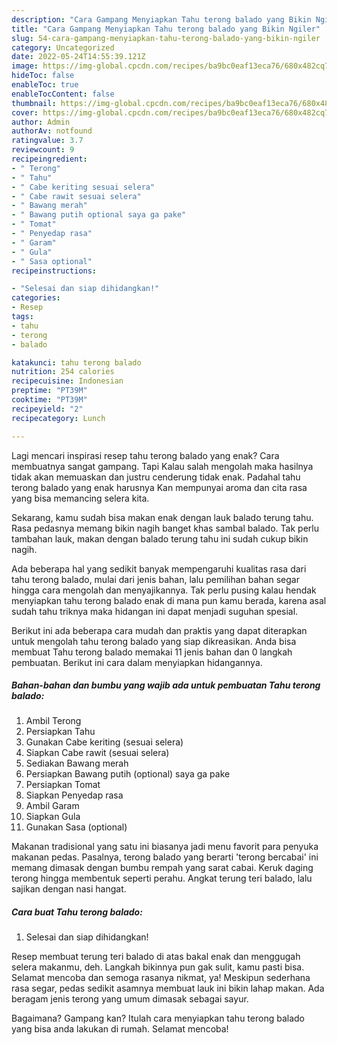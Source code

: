 ```yaml
---
description: "Cara Gampang Menyiapkan Tahu terong balado yang Bikin Ngiler"
title: "Cara Gampang Menyiapkan Tahu terong balado yang Bikin Ngiler"
slug: 54-cara-gampang-menyiapkan-tahu-terong-balado-yang-bikin-ngiler
category: Uncategorized
date: 2022-05-24T14:55:39.121Z
image: https://img-global.cpcdn.com/recipes/ba9bc0eaf13eca76/680x482cq70/tahu-terong-balado-foto-resep-utama.jpg
hideToc: false
enableToc: true
enableTocContent: false
thumbnail: https://img-global.cpcdn.com/recipes/ba9bc0eaf13eca76/680x482cq70/tahu-terong-balado-foto-resep-utama.jpg
cover: https://img-global.cpcdn.com/recipes/ba9bc0eaf13eca76/680x482cq70/tahu-terong-balado-foto-resep-utama.jpg
author: Admin
authorAv: notfound
ratingvalue: 3.7
reviewcount: 9
recipeingredient:
- " Terong"
- " Tahu"
- " Cabe keriting sesuai selera"
- " Cabe rawit sesuai selera"
- " Bawang merah"
- " Bawang putih optional saya ga pake"
- " Tomat"
- " Penyedap rasa"
- " Garam"
- " Gula"
- " Sasa optional"
recipeinstructions:

- "Selesai dan siap dihidangkan!"
categories:
- Resep
tags:
- tahu
- terong
- balado

katakunci: tahu terong balado 
nutrition: 254 calories
recipecuisine: Indonesian
preptime: "PT39M"
cooktime: "PT39M"
recipeyield: "2"
recipecategory: Lunch

---
```



Lagi mencari inspirasi resep tahu terong balado yang enak? Cara membuatnya sangat gampang. Tapi Kalau salah mengolah maka hasilnya tidak akan memuaskan dan justru cenderung tidak enak. Padahal tahu terong balado yang enak harusnya Kan mempunyai aroma dan cita rasa yang bisa memancing selera kita.


Sekarang, kamu sudah bisa makan enak dengan lauk balado terung tahu. Rasa pedasnya memang bikin nagih banget khas sambal balado. Tak perlu tambahan lauk, makan dengan balado terung tahu ini sudah cukup bikin nagih.

Ada beberapa hal yang sedikit banyak mempengaruhi kualitas rasa dari tahu terong balado, mulai dari jenis bahan, lalu pemilihan bahan segar hingga cara mengolah dan menyajikannya. Tak perlu pusing kalau hendak menyiapkan tahu terong balado enak di mana pun kamu berada, karena asal sudah tahu triknya maka hidangan ini dapat menjadi suguhan spesial.


Berikut ini ada beberapa cara mudah dan praktis yang dapat diterapkan untuk mengolah tahu terong balado yang siap dikreasikan. Anda bisa membuat Tahu terong balado memakai 11 jenis bahan dan 0 langkah pembuatan. Berikut ini cara dalam menyiapkan hidangannya.

<!--inarticleads1-->

##### Bahan-bahan dan bumbu yang wajib ada untuk pembuatan Tahu terong balado:

1. Ambil  Terong
1. Persiapkan  Tahu
1. Gunakan  Cabe keriting (sesuai selera)
1. Siapkan  Cabe rawit (sesuai selera)
1. Sediakan  Bawang merah
1. Persiapkan  Bawang putih (optional) saya ga pake
1. Persiapkan  Tomat
1. Siapkan  Penyedap rasa
1. Ambil  Garam
1. Siapkan  Gula
1. Gunakan  Sasa (optional)


Makanan tradisional yang satu ini biasanya jadi menu favorit para penyuka makanan pedas. Pasalnya, terong balado yang berarti &#39;terong bercabai&#39; ini memang dimasak dengan bumbu rempah yang sarat cabai. Keruk daging terong hingga membentuk seperti perahu. Angkat terung teri balado, lalu sajikan dengan nasi hangat. 

<!--inarticleads2-->

##### Cara buat Tahu terong balado:


1. Selesai dan siap dihidangkan!

Resep membuat terung teri balado di atas bakal enak dan menggugah selera makanmu, deh. Langkah bikinnya pun gak sulit, kamu pasti bisa. Selamat mencoba dan semoga rasanya nikmat, ya! Meskipun sederhana rasa segar, pedas sedikit asamnya membuat lauk ini bikin lahap makan. Ada beragam jenis terong yang umum dimasak sebagai sayur. 

Bagaimana? Gampang kan? Itulah cara menyiapkan tahu terong balado yang bisa anda lakukan di rumah. Selamat mencoba!
